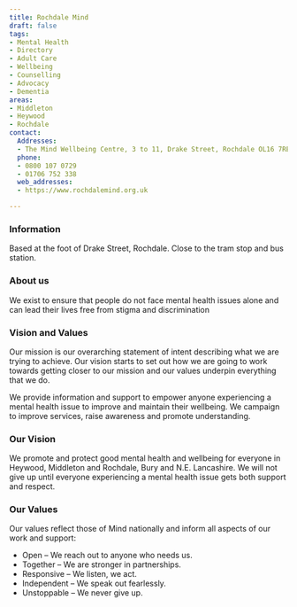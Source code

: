 ```yaml
---
title: Rochdale Mind
draft: false
tags:
- Mental Health
- Directory
- Adult Care
- Wellbeing
- Counselling
- Advocacy
- Dementia
areas:
- Middleton
- Heywood
- Rochdale
contact:
  Addresses:
  - The Mind Wellbeing Centre, 3 to 11, Drake Street, Rochdale OL16 7RE
  phone:
  - 0800 107 0729
  - 01706 752 338
  web_addresses:
  - https://www.rochdalemind.org.uk

---
```


### Information
Based at the foot of Drake Street, Rochdale.  Close to the tram stop and bus station.

### About us
We exist to ensure that people do not face mental health issues alone and can lead their lives free from stigma and discrimination

### Vision and Values
Our mission is our overarching statement of intent describing what we are trying to achieve. Our vision starts to set out how we are going to work towards getting closer to our mission and our values underpin everything that we do.

We provide information and support to empower anyone experiencing a mental health issue to improve and maintain their wellbeing. We campaign to improve services, raise awareness and promote understanding.

### Our Vision
We promote and protect good mental health and wellbeing for everyone in Heywood, Middleton and Rochdale,  Bury and N.E. Lancashire.  We will not give up until everyone experiencing a mental health issue gets both support and respect.  

### Our Values
Our values reflect those of Mind nationally and inform all aspects of our work and support:

* Open – We reach out to anyone who needs us. 
* Together – We are stronger in partnerships. 
* Responsive – We listen, we act. 
* Independent – We speak out fearlessly. 
* Unstoppable – We never give up.  